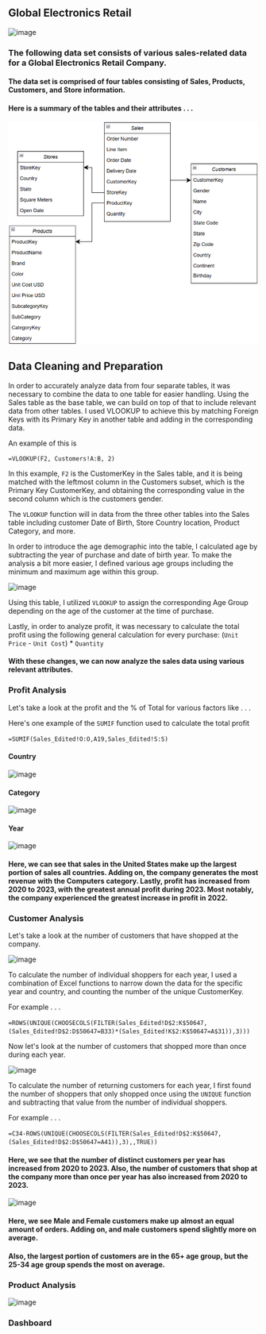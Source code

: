 ## Global Electronics Retail

![image](https://github.com/user-attachments/assets/7e06c53a-2341-4f67-9ac4-5437c9c5bdc1)

### The following data set consists of various sales-related data for a Global Electronics Retail Company. 

#### The data set is comprised of four tables consisting of Sales, Products, Customers, and Store information.

#### Here is a summary of the tables and their attributes . . . 
![](https://github.com/tanikasuresh/Global-Electronics-Retail-Analysis/blob/main/Miscellaneous/Entity%20Relationship%20Diagram.png)

## Data Cleaning and Preparation

In order to accurately analyze data from four separate tables, it was necessary to combine the data to one table for easier handling. Using the Sales table as the base table, we can build on top of that to include relevant data from other tables. I used VLOOKUP to achieve this by matching Foreign Keys with its Primary Key in another table and adding in the corresponding data.

An example of this is

```
=VLOOKUP(F2, Customers!A:B, 2)
```
In this example, ```F2``` is the CustomerKey in the Sales table, and it is being matched with the leftmost column in the Customers subset, which is the Primary Key CustomerKey, and obtaining the corresponding value in the second column which is the customers gender.

The ```VLOOKUP``` function will in data from the three other tables into the Sales table including customer Date of Birth, Store Country location, Product Category, and more.

In order to introduce the age demographic into the table, I calculated age by subtracting the year of purchase and date of birth year. To make the analysis a bit more easier, I defined various age groups including the minimum and maximum age within this group.

![image](https://github.com/user-attachments/assets/a07bb1ff-b2ae-4647-9ea7-c3f870cde4b1)

Using this table, I utilized ```VLOOKUP``` to assign the corresponding Age Group depending on the age of the customer at the time of purchase.  

Lastly, in order to analyze profit, it was necessary to calculate the total profit using the following general calculation for every purchase: (`Unit Price` - `Unit Cost`) * `Quantity`

#### With these changes, we can now analyze the sales data using various relevant attributes.

### Profit Analysis

Let's take a look at the profit and the % of Total for various factors like . . . 

Here's one example of the ```SUMIF``` function used to calculate the total profit

```=SUMIF(Sales_Edited!O:O,A19,Sales_Edited!S:S)```

#### Country
![image](https://github.com/user-attachments/assets/7badf0c9-1006-44df-868b-fab61803915a)

#### Category
![image](https://github.com/user-attachments/assets/83bb4236-1c9f-49ff-b9ab-1caee42c3f7c)

#### Year
![image](https://github.com/user-attachments/assets/c777638e-5cc2-400c-bb35-44437b5404e8)

#### Here, we can see that sales in the United States make up the largest portion of sales all countries. Adding on, the company generates the most revenue with the Computers category. Lastly, profit has increased from 2020 to 2023, with the greatest annual profit during 2023. Most notably, the company experienced the greatest increase in profit in 2022. 

### Customer Analysis

Let's take a look at the number of customers that have shopped at the company.

![image](https://github.com/user-attachments/assets/cb8b0faf-7900-4d7e-96ed-63d605ec5dc9)

To calculate the number of individual shoppers for each year, I used a combination of Excel functions to narrow down the data for the specific year and country, and counting the number of the unique CustomerKey.

For example . . . 

```=ROWS(UNIQUE(CHOOSECOLS(FILTER(Sales_Edited!D$2:K$50647,(Sales_Edited!D$2:D$50647=B33)*(Sales_Edited!K$2:K$50647=A$31)),3)))```

Now let's look at the number of customers that shopped more than once during each year.

![image](https://github.com/user-attachments/assets/bbf01830-4b7e-4506-b1a4-84a8d43601ba)

To calculate the number of returning customers for each year, I first found the number of shoppers that only shopped once using the ```UNIQUE``` function and subtracting that value from the number of individual shoppers.

For example . . . 

```=C34-ROWS(UNIQUE(CHOOSECOLS(FILTER(Sales_Edited!D$2:K$50647,(Sales_Edited!D$2:D$50647=A41)),3),,TRUE))```

#### Here, we see that the number of distinct customers per year has increased from 2020 to 2023. Also, the number of customers that shop at the company more than once per year has also increased from 2020 to 2023.

![image](https://github.com/user-attachments/assets/492b71f6-b1bb-48a7-80a7-318c7ea03e9d)

#### Here, we see Male and Female customers make up almost an equal amount of orders. Adding on, and male customers spend slightly more on average.

#### Also, the largest portion of customers are in the 65+ age group, but the 25-34 age group spends the most on average.

### Product Analysis
![image](https://github.com/user-attachments/assets/096d1976-9fbc-4023-a4d7-9c85b0f2c2a5)

### Dashboard
																		



















